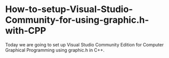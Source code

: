 # How-to-setup-Visual-Studio-Community-for-using-graphic.h-with-CPP
Today we are going to set up Visual Studio Community Edition for Computer Graphical Programming using graphic.h in C++. 
